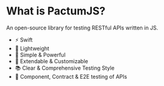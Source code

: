 # What is PactumJS?

<v-clicks>

An open-source library for testing RESTful APIs written in JS.

</v-clicks>

<v-clicks>

- ⚡ Swift
- 🎈 Lightweight
- 🚀 Simple & Powerful
- 🔧 Extendable & Customizable
- 📚 Clear & Comprehensive Testing Style
- 🔗 Component, Contract & E2E testing of APIs

</v-clicks>